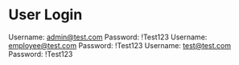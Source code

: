 # User Login
Username: admin@test.com
Password: !Test123
Username: employee@test.com
Password: !Test123
Username: test@test.com
Password: !Test123
